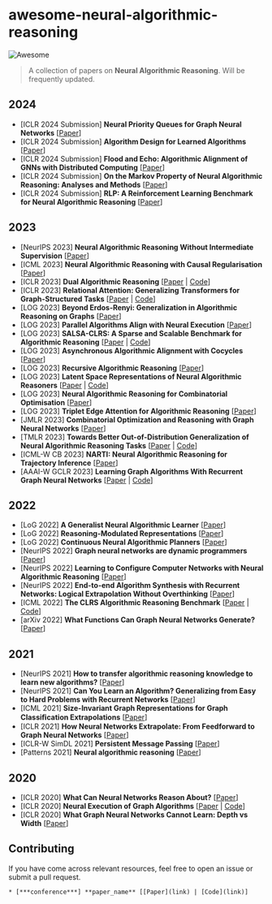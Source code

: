 # awesome-neural-algorithmic-reasoning
![Awesome](https://cdn.rawgit.com/sindresorhus/awesome/d7305f38d29fed78fa85652e3a63e154dd8e8829/media/badge.svg)
> A collection of papers on **Neural Algorithmic Reasoning**. Will be frequently updated.

<!-- ## Literature [sorted in reverse chronological order]-->

2024
----
* [ICLR 2024 Submission] **Neural Priority Queues for Graph Neural Networks** [[Paper](https://openreview.net/pdf?id=aGdBhld9py)]
* [ICLR 2024 Submission] **Algorithm Design for Learned Algorithms** [[Paper](https://openreview.net/pdf?id=N2M8zxPcKp)]
* [ICLR 2024 Submission] **Flood and Echo: Algorithmic Alignment of GNNs with Distributed Computing** [[Paper](https://openreview.net/pdf?id=B5CgCJY2po)]
* [ICLR 2024 Submission] **On the Markov Property of Neural Algorithmic Reasoning: Analyses and Methods** [[Paper](https://openreview.net/pdf?id=Kn7tWhuetn)]
* [ICLR 2024 Submission] **RLP: A Reinforcement Learning Benchmark for Neural Algorithmic Reasoning** [[Paper](https://openreview.net/pdf?id=pYmQId95iR)]

2023
----
* [NeurIPS 2023] **Neural Algorithmic Reasoning Without Intermediate Supervision** [[Paper](https://arxiv.org/pdf/2306.13411.pdf)]
* [ICML 2023] **Neural Algorithmic Reasoning with Causal Regularisation** [[Paper](https://openreview.net/pdf?id=kP2p67F4G7)]
* [ICLR 2023] **Dual Algorithmic Reasoning** [[Paper](https://openreview.net/pdf?id=hhvkdRdWt1F) | [Code](https://github.com/danilonumeroso/dar)]
* [ICLR 2023] **Relational Attention: Generalizing Transformers for Graph-Structured Tasks** [[Paper](https://openreview.net/pdf?id=cFuMmbWiN6) | [Code](https://github.com/CameronDiao/relational-transformer)]
* [LOG 2023] **Beyond Erdos-Renyi: Generalization in Algorithmic Reasoning on Graphs** [[Paper](https://openreview.net/forum?id=TTxQAkg9QG)]
* [LOG 2023] **Parallel Algorithms Align with Neural Execution** [[Paper](https://openreview.net/forum?id=IC6kpv87LB)]
* [LOG 2023] **SALSA-CLRS: A Sparse and Scalable Benchmark for Algorithmic Reasoning** [[Paper](https://openreview.net/forum?id=PRapGjDGFQ) | [Code](https://github.com/jkminder/salsa-clrs)]
* [LOG 2023] **Asynchronous Algorithmic Alignment with Cocycles** [[Paper](https://openreview.net/forum?id=ba4bbZ4KoF)]
* [LOG 2023] **Recursive Algorithmic Reasoning** [[Paper](https://openreview.net/forum?id=43M1bPorxU)]
* [LOG 2023] **Latent Space Representations of Neural Algorithmic Reasoners** [[Paper](https://openreview.net/forum?id=tRP0Ydz5nN) | [Code](https://github.com/mirjanic/nar-latent-spaces)]
* [LOG 2023] **Neural Algorithmic Reasoning for Combinatorial Optimisation** [[Paper](https://openreview.net/forum?id=N8awTT5ep7)]
* [LOG 2023] **Triplet Edge Attention for Algorithmic Reasoning** [[Paper](https://openreview.net/forum?id=6CCR9gCKGd)]
* [JMLR 2023] **Combinatorial Optimization and Reasoning with Graph Neural Networks** [[Paper](https://www.jmlr.org/papers/volume24/21-0449/21-0449.pdf)]
* [TMLR 2023] **Towards Better Out-of-Distribution Generalization of Neural Algorithmic Reasoning Tasks** [[Paper](https://openreview.net/pdf?id=xkrtvHlp3P) | [Code](https://github.com/DSL-Lab/clrs)]
* [ICML-W CB 2023] **NARTI: Neural Algorithmic Reasoning for Trajectory Inference** [[Paper](https://icml-compbio.github.io/2023/papers/WCBICML2023_paper77.pdf)]
* [AAAI-W GCLR 2023] **Learning Graph Algorithms With Recurrent Graph Neural Networks** [[Paper](https://arxiv.org/pdf/2212.04934.pdf) | [Code](https://github.com/floriangroetschla/Recurrent-GNNs-for-algorithm-learning/tree/main)]

2022
----
* [LoG 2022] **A Generalist Neural Algorithmic Learner** [[Paper](https://proceedings.mlr.press/v198/ibarz22a/ibarz22a.pdf)]
* [LoG 2022] **Reasoning-Modulated Representations** [[Paper](https://proceedings.mlr.press/v198/velickovic22a/velickovic22a.pdf)]
* [LoG 2022] **Continuous Neural Algorithmic Planners** [[Paper](https://openreview.net/pdf?id=60avttW0Mv)]
* [NeurIPS 2022] **Graph neural networks are dynamic programmers** [[Paper](https://proceedings.neurips.cc/paper_files/paper/2022/file/8248b1ded388fcdbbd121bcdfea3068c-Paper-Conference.pdf)]
* [NeurIPS 2022] **Learning to Configure Computer Networks with Neural Algorithmic Reasoning** [[Paper](https://proceedings.neurips.cc/paper_files/paper/2022/file/04cc90ec6868b97b7423dc38ced1e35c-Paper-Conference.pdf)]
* [NeurIPS 2022] **End-to-end Algorithm Synthesis with Recurrent Networks: Logical Extrapolation Without Overthinking** [[Paper](https://openreview.net/pdf?id=PPjSKy40XUB)]
* [ICML 2022] **The CLRS Algorithmic Reasoning Benchmark** [[Paper](https://proceedings.mlr.press/v162/velickovic22a/velickovic22a.pdf) | [Code](https://github.com/google-deepmind/clrs)]
* [arXiv 2022] **What Functions Can Graph Neural Networks Generate?** [[Paper](https://arxiv.org/pdf/2202.08833.pdf)]

2021
----
* [NeurIPS 2021] **How to transfer algorithmic reasoning knowledge to learn new algorithms?** [[Paper](https://openreview.net/pdf?id=q2JWz371le)]
* [NeurIPS 2021] **Can You Learn an Algorithm? Generalizing from Easy to Hard Problems with Recurrent Networks** [[Paper](https://proceedings.neurips.cc/paper_files/paper/2021/file/3501672ebc68a5524629080e3ef60aef-Paper.pdf)]
* [ICML 2021] **Size-Invariant Graph Representations for Graph Classiﬁcation Extrapolations** [[Paper](http://proceedings.mlr.press/v139/bevilacqua21a/bevilacqua21a.pdf)]
* [ICLR 2021] **How Neural Networks Extrapolate: From Feedforward to Graph Neural Networks** [[Paper](https://openreview.net/pdf?id=UH-cmocLJC)]
* [ICLR-W SimDL 2021] **Persistent Message Passing** [[Paper](https://openreview.net/pdf?id=HhOJZT--N23)]
* [Patterns 2021] **Neural algorithmic reasoning** [[Paper](https://www.cell.com/patterns/pdf/S2666-3899(21)00099-4.pdf)]

2020
----
* [ICLR 2020] **What Can Neural Networks Reason About?** [[Paper](https://openreview.net/pdf?id=rJxbJeHFPS)]
* [ICLR 2020] **Neural Execution of Graph Algorithms** [[Paper](https://openreview.net/pdf?id=SkgKO0EtvS) | [Code](https://github.com/mohammedElfatihSalah/Neural-Execution-of-Graph-Algorithms)]
* [ICLR 2020] **What Graph Neural Networks Cannot Learn: Depth vs Width** [[Paper](https://openreview.net/pdf?id=B1l2bp4YwS)]

## Contributing
If you have come across relevant resources, feel free to open an issue or submit a pull request.

```* [***conference***] **paper_name** [[Paper](link) | [Code](link)]```
